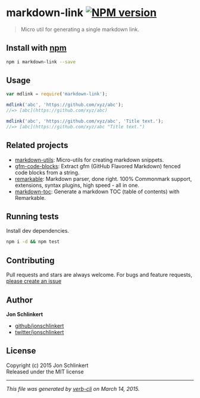 # markdown-link [![NPM version](https://badge.fury.io/js/markdown-link.svg)](http://badge.fury.io/js/markdown-link)

> Micro util for generating a single markdown link.

## Install with [npm](npmjs.org)

```bash
npm i markdown-link --save
```

## Usage

```js
var mdlink = require('markdown-link');

mdlink('abc', 'https://github.com/xyz/abc');
//=> [abc](https://github.com/xyz/abc)

mdlink('abc', 'https://github.com/xyz/abc', 'Title text.');
//=> [abc](https://github.com/xyz/abc "Title text.")
```

## Related projects
* [markdown-utils](https://github.com/jonschlinkert/markdown-utils): Micro-utils for creating markdown snippets.
* [gfm-code-blocks](https://github.com/jonschlinkert/gfm-code-blocks): Extract gfm (GitHub Flavored Markdown) fenced code blocks from a string.
* [remarkable](https://github.com/jonschlinkert/remarkable): Markdown parser, done right. 100% Commonmark support, extensions, syntax plugins, high speed - all in one.
* [markdown-toc](https://github.com/jonschlinkert/markdown-toc): Generate a markdown TOC (table of contents) with Remarkable.  

## Running tests
Install dev dependencies.

```bash
npm i -d && npm test
```

## Contributing
Pull requests and stars are always welcome. For bugs and feature requests, [please create an issue](https://github.com/jonschlinkert/markdown-link/issues)

## Author

**Jon Schlinkert**
 
+ [github/jonschlinkert](https://github.com/jonschlinkert)
+ [twitter/jonschlinkert](http://twitter.com/jonschlinkert) 

## License
Copyright (c) 2015 Jon Schlinkert  
Released under the MIT license

***

_This file was generated by [verb-cli](https://github.com/assemble/verb-cli) on March 14, 2015._